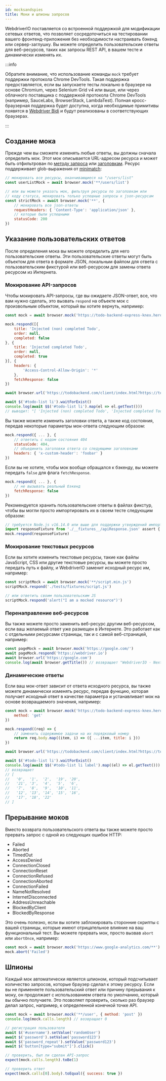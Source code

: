 ```yaml
---
id: mocksandspies
title: Моки и шпионы запросов
---
```


WebdriverIO поставляется со встроенной поддержкой для модификации сетевых ответов, что позволяет сосредоточиться на тестировании вашего фронтенд-приложения без необходимости настраивать бэкенд или сервер-заглушку. Вы можете определить пользовательские ответы для веб-ресурсов, таких как запросы REST API, в вашем тесте и динамически изменять их.

:::info

Обратите внимание, что использование команды `mock` требует поддержки протокола Chrome DevTools. Такая поддержка предоставляется, если вы запускаете тесты локально в браузере на основе Chromium, через Selenium Grid v4 или выше, или через облачного поставщика с поддержкой протокола Chrome DevTools (например, SauceLabs, BrowserStack, LambdaTest). Полная кросс-браузерная поддержка будет доступна, когда необходимые примитивы появятся в [Webdriver Bidi](https://wpt.fyi/results/webdriver/tests/bidi/network?label=experimental&label=master&aligned) и будут реализованы в соответствующих браузерах.

:::

## Создание мока

Прежде чем вы сможете изменять любые ответы, вы должны сначала определить мок. Этот мок описывается URL-адресом ресурса и может быть отфильтрован по [методу запроса](https://developer.mozilla.org/en-US/docs/Web/HTTP/Methods) или [заголовкам](https://developer.mozilla.org/en-US/docs/Web/HTTP/Headers). Ресурс поддерживает glob-выражения от [minimatch](https://www.npmjs.com/package/minimatch):

```js
// мокировать все ресурсы, оканчивающиеся на "/users/list"
const userListMock = await browser.mock('**/users/list')

// или вы можете указать мок, фильтруя ресурсы по заголовкам или
// коду статуса, мокировать только успешные запросы к json-ресурсам
const strictMock = await browser.mock('**', {
    // мокировать все json-ответы
    requestHeaders: { 'Content-Type': 'application/json' },
    // которые были успешными
    statusCode: 200
})
```

## Указание пользовательских ответов

После определения мока вы можете определить для него пользовательские ответы. Эти пользовательские ответы могут быть объектом для ответа в формате JSON, локальным файлом для ответа с пользовательским фикстурой или веб-ресурсом для замены ответа ресурсом из Интернета.

### Мокирование API-запросов

Чтобы мокировать API-запросы, где вы ожидаете JSON-ответ, все, что вам нужно сделать, это вызвать `respond` на объекте мок с произвольным объектом, который вы хотите вернуть, например:

```js
const mock = await browser.mock('https://todo-backend-express-knex.herokuapp.com/')

mock.respond([{
    title: 'Injected (non) completed Todo',
    order: null,
    completed: false
}, {
    title: 'Injected completed Todo',
    order: null,
    completed: true
}], {
    headers: {
        'Access-Control-Allow-Origin': '*'
    },
    fetchResponse: false
})

await browser.url('https://todobackend.com/client/index.html?https://todo-backend-express-knex.herokuapp.com/')

await $('#todo-list li').waitForExist()
console.log(await $$('#todo-list li').map(el => el.getText()))
// выводит: "[ 'Injected (non) completed Todo', 'Injected completed Todo' ]"
```

Вы также можете изменить заголовки ответа, а также код состояния, передав некоторые параметры мок-ответа следующим образом:

```js
mock.respond({ ... }, {
    // ответить с кодом состояния 404
    statusCode: 404,
    // объединить заголовки ответа со следующими заголовками
    headers: { 'x-custom-header': 'foobar' }
})
```

Если вы не хотите, чтобы мок вообще обращался к бэкенду, вы можете передать `false` для флага `fetchResponse`.

```js
mock.respond({ ... }, {
    // не вызывать реальный бэкенд
    fetchResponse: false
})
```

Рекомендуется хранить пользовательские ответы в файлах фикстур, чтобы вы могли просто импортировать их в своем тесте следующим образом:

```js
// требуется Node.js v16.14.0 или выше для поддержки утверждений импорта JSON
import responseFixture from './__fixtures__/apiResponse.json' assert { type: 'json' }
mock.respond(responseFixture)
```

### Мокирование текстовых ресурсов

Если вы хотите изменить текстовые ресурсы, такие как файлы JavaScript, CSS или другие текстовые ресурсы, вы можете просто передать путь к файлу, и WebdriverIO заменит исходный ресурс им, например:

```js
const scriptMock = await browser.mock('**/script.min.js')
scriptMock.respond('./tests/fixtures/script.js')

// или ответить своим пользовательским JS
scriptMock.respond('alert("I am a mocked resource")')
```

### Перенаправление веб-ресурсов

Вы также можете просто заменить веб-ресурс другим веб-ресурсом, если ваш желаемый ответ уже размещен в Интернете. Это работает как с отдельными ресурсами страницы, так и с самой веб-страницей, например:

```js
const pageMock = await browser.mock('https://google.com/')
await pageMock.respond('https://webdriver.io')
await browser.url('https://google.com')
console.log(await browser.getTitle()) // возвращает "WebdriverIO · Next-gen browser and mobile automation test framework for Node.js"
```

### Динамические ответы

Если ваш мок-ответ зависит от ответа исходного ресурса, вы также можете динамически изменять ресурс, передав функцию, которая получает исходный ответ в качестве параметра и устанавливает мок на основе возвращаемого значения, например:

```js
const mock = await browser.mock('https://todo-backend-express-knex.herokuapp.com/', {
    method: 'get'
})

mock.respond((req) => {
    // заменить содержимое задачи на их порядковый номер
    return req.body.map((item, i) => ({ ...item, title: i }))
})

await browser.url('https://todobackend.com/client/index.html?https://todo-backend-express-knex.herokuapp.com/')

await $('#todo-list li').waitForExist()
console.log(await $$('#todo-list li label').map((el) => el.getText()))
// возвращает
// [
//   '0',  '1',  '2',  '19', '20',
//   '21', '3',  '4',  '5',  '6',
//   '7',  '8',  '9',  '10', '11',
//   '12', '13', '14', '15', '16',
//   '17', '18', '22'
// ]
```

## Прерывание моков

Вместо возврата пользовательского ответа вы также можете просто прервать запрос с одной из следующих ошибок HTTP:

- Failed
- Aborted
- TimedOut
- AccessDenied
- ConnectionClosed
- ConnectionReset
- ConnectionRefused
- ConnectionAborted
- ConnectionFailed
- NameNotResolved
- InternetDisconnected
- AddressUnreachable
- BlockedByClient
- BlockedByResponse

Это очень полезно, если вы хотите заблокировать сторонние скрипты с вашей страницы, которые имеют отрицательное влияние на ваш функциональный тест. Вы можете прервать мок, просто вызвав `abort` или `abortOnce`, например:

```js
const mock = await browser.mock('https://www.google-analytics.com/**')
mock.abort('Failed')
```

## Шпионы

Каждый мок автоматически является шпионом, который подсчитывает количество запросов, которые браузер сделал к этому ресурсу. Если вы не применяете пользовательский ответ или причину прерывания к моку, он продолжает с использованием ответа по умолчанию, который вы обычно получаете. Это позволяет проверить, сколько раз браузер делал запрос, например, к определенной конечной точке API.

```js
const mock = await browser.mock('**/user', { method: 'post' })
console.log(mock.calls.length) // возвращает 0

// регистрация пользователя
await $('#username').setValue('randomUser')
await $('password').setValue('password123')
await $('password_repeat').setValue('password123')
await $('button[type="submit"]').click()

// проверить, был ли сделан API-запрос
expect(mock.calls.length).toBe(1)

// проверить ответ
expect(mock.calls[0].body).toEqual({ success: true })
```
